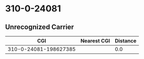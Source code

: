 # 310-0-24081
## Unrecognized Carrier


| CGI | Nearest CGI | Distance |
|-----|-------------|----------|
| 310-0-24081-198627385 |  | 0.0 |
